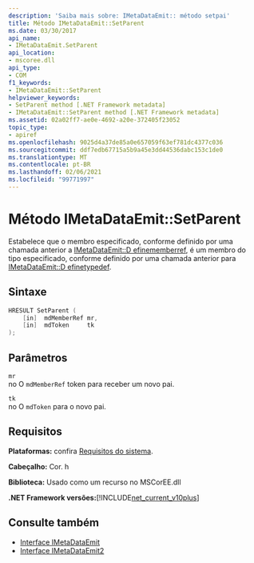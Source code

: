 ```yaml
---
description: 'Saiba mais sobre: IMetaDataEmit:: método setpai'
title: Método IMetaDataEmit::SetParent
ms.date: 03/30/2017
api_name:
- IMetaDataEmit.SetParent
api_location:
- mscoree.dll
api_type:
- COM
f1_keywords:
- IMetaDataEmit::SetParent
helpviewer_keywords:
- SetParent method [.NET Framework metadata]
- IMetaDataEmit::SetParent method [.NET Framework metadata]
ms.assetid: 02a02ff7-ae0e-4692-a20e-372405f23052
topic_type:
- apiref
ms.openlocfilehash: 9025d4a37de85a0e657059f63ef781dc4377c036
ms.sourcegitcommit: ddf7edb67715a5b9a45e3dd44536dabc153c1de0
ms.translationtype: MT
ms.contentlocale: pt-BR
ms.lasthandoff: 02/06/2021
ms.locfileid: "99771997"
---
```

# <a name="imetadataemitsetparent-method"></a>Método IMetaDataEmit::SetParent

Estabelece que o membro especificado, conforme definido por uma chamada anterior a [IMetaDataEmit::D efinememberref](imetadataemit-definememberref-method.md), é um membro do tipo especificado, conforme definido por uma chamada anterior para [IMetaDataEmit::D efinetypedef](imetadataemit-definetypedef-method.md).  
  
## <a name="syntax"></a>Sintaxe  
  
```cpp  
HRESULT SetParent (
    [in]  mdMemberRef mr,
    [in]  mdToken     tk
);  
```  
  
## <a name="parameters"></a>Parâmetros  

 `mr`  
 no O `mdMemberRef` token para receber um novo pai.  
  
 `tk`  
 no O `mdToken` para o novo pai.  
  
## <a name="requirements"></a>Requisitos  

 **Plataformas:** confira [Requisitos do sistema](../../get-started/system-requirements.md).  
  
 **Cabeçalho:** Cor. h  
  
 **Biblioteca:** Usado como um recurso no MSCorEE.dll  
  
 **.NET Framework versões:**[!INCLUDE[net_current_v10plus](../../../../includes/net-current-v10plus-md.md)]  
  
## <a name="see-also"></a>Consulte também

- [Interface IMetaDataEmit](imetadataemit-interface.md)
- [Interface IMetaDataEmit2](imetadataemit2-interface.md)
